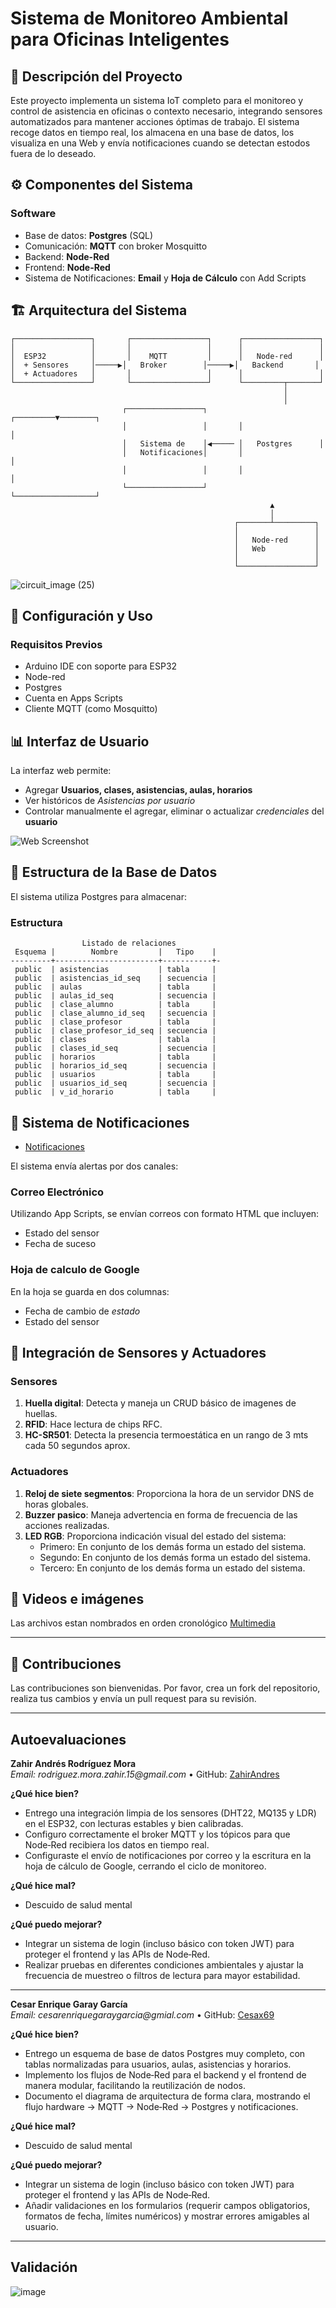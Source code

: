 # Sistema de Monitoreo Ambiental para Oficinas Inteligentes

## 📝 Descripción del Proyecto

Este proyecto implementa un sistema IoT completo para el monitoreo y control de asistencia en oficinas o contexto necesario, integrando sensores automatizados para mantener acciones óptimas de trabajo. El sistema recoge datos en tiempo real, los almacena en una base de datos, los visualiza en una Web y envía notificaciones cuando se detectan estodos fuera de lo deseado.

## ⚙️ Componentes del Sistema

### Software
- Base de datos: **Postgres** (SQL)
- Comunicación: **MQTT** con broker Mosquitto
- Backend: **Node-Red**
- Frontend: **Node-Red** 
- Sistema de Notificaciones: **Email** y **Hoja de Cálculo** con Add Scripts

## 🏗️ Arquitectura del Sistema

```
┌─────────────────┐       ┌─────────────────┐      ┌─────────────────┐
│                 │       │                 │      │                 │
│  ESP32          │       │    MQTT         │      │   Node-red      │
│  + Sensores     │─────▶│   Broker        │─────▶│   Backend       │
│  + Actuadores   │       │                 │      │                 │
└─────────────────┘       └─────────────────┘      └─────────┬───────┘
                                                             │
                                                             │
                         ┌─────────────────┐       ┌─────────▼────────┐
                         │                 │       │                  │
                         │   Sistema de    │◀───── │   Postgres      │
                         │   Notificaciones│       │                  │
                         │                 │       │                  │
                         └─────────────────┘       └──────────────────┘
                                                          ▲
                                                          │
                                                  ┌───────┴─────────┐
                                                  │                 │
                                                  │   Node-red      │
                                                  │   Web           │
                                                  │                 │
                                                  └─────────────────┘
```

![circuit_image (25)](https://github.com/user-attachments/assets/9052da56-daf9-44a2-9079-e441b41bd1c7)


## 🚀 Configuración y Uso

### Requisitos Previos
- Arduino IDE con soporte para ESP32
- Node-red 
- Postgres
- Cuenta en Apps Scripts
- Cliente MQTT (como Mosquitto)


## 📊 Interfaz de Usuario

La interfaz web permite:
- Agregar **Usuarios, clases, asistencias, aulas, horarios**
- Ver históricos de *Asistencias por usuario*
- Controlar manualmente el agregar, eliminar o actualizar *credenciales* del **usuario**


![Web Screenshot](https://github.com/user-attachments/assets/0f37cad6-085f-47d8-9d1b-0b83ee4f6087)


## 💾 Estructura de la Base de Datos

El sistema utiliza Postgres para almacenar:

### Estructura
```
                Listado de relaciones
 Esquema |        Nombre         |   Tipo    | 
---------+-----------------------+-----------+-
 public  | asistencias           | tabla     | 
 public  | asistencias_id_seq    | secuencia | 
 public  | aulas                 | tabla     | 
 public  | aulas_id_seq          | secuencia | 
 public  | clase_alumno          | tabla     | 
 public  | clase_alumno_id_seq   | secuencia | 
 public  | clase_profesor        | tabla     | 
 public  | clase_profesor_id_seq | secuencia | 
 public  | clases                | tabla     | 
 public  | clases_id_seq         | secuencia | 
 public  | horarios              | tabla     | 
 public  | horarios_id_seq       | secuencia | 
 public  | usuarios              | tabla     | 
 public  | usuarios_id_seq       | secuencia | 
 public  | v_id_horario          | tabla     | 

```

## 📱 Sistema de Notificaciones
- [Notificaciones](https://docs.google.com/spreadsheets/d/1Dc3OdmuSdST2gik-8zWmGDjFpg_3OnFmzgLU6YSqR9U/edit?usp=sharing)

El sistema envía alertas por dos canales:

### Correo Electrónico
Utilizando App Scripts, se envían correos con formato HTML que incluyen:
- Estado del sensor
- Fecha de suceso

### Hoja de calculo de Google
En la hoja se guarda en dos columnas:
- Fecha de cambio de *estado*
- Estado del sensor

## 🔌 Integración de Sensores y Actuadores

### Sensores
1. **Huella digital**: Detecta y maneja un CRUD básico de imagenes de huellas.
2. **RFID**: Hace lectura de chips RFC.
3. **HC-SR501**: Detecta la presencia termoestática en un rango de 3 mts cada 50 segundos aprox.

### Actuadores
1. **Reloj de siete segmentos**: Proporciona la hora de un servidor DNS de horas globales.
2. **Buzzer pasico**: Maneja advertencia en forma de frecuencia de las acciones realizadas.
3. **LED RGB**: Proporciona indicación visual del estado del sistema:
   - Primero: En conjunto de los demás forma un estado del sistema.
   - Segundo: En conjunto de los demás forma un estado del sistema.
   - Tercero: En conjunto de los demás forma un estado del sistema.

## 👥 Videos e imágenes

Las archivos estan nombrados en orden cronológico [Multimedia](Pruebas/Evidencia_grafica/)

---

## 👥 Contribuciones

Las contribuciones son bienvenidas. Por favor, crea un fork del repositorio, realiza tus cambios y envía un pull request para su revisión.

---

## Autoevaluaciones

**Zahir Andrés Rodríguez Mora**  
_Email: rodriguez.mora.zahir.15@gmail.com_ • GitHub: [ZahirAndres](https://github.com/ZahirAndres)  

**¿Qué hice bien?**  
- Entrego una integración limpia de los sensores (DHT22, MQ135 y LDR) en el ESP32, con lecturas estables y bien calibradas.  
- Configuro correctamente el broker MQTT y los tópicos para que Node‑Red recibiera los datos en tiempo real.
- Configuraste el envío de notificaciones por correo y la escritura en la hoja de cálculo de Google, cerrando el ciclo de monitoreo.  

**¿Qué hice mal?**  
- Descuido de salud mental 

**¿Qué puedo mejorar?**  
- Integrar un sistema de login (incluso básico con token JWT) para proteger el frontend y las APIs de Node‑Red.  
- Realizar pruebas en diferentes condiciones ambientales y ajustar la frecuencia de muestreo o filtros de lectura para mayor estabilidad.  

---

**Cesar Enrique Garay García**  
_Email: cesarenriquegaraygarcia@gmial.com_ • GitHub: [Cesax69](https://github.com/Cesax69)  

**¿Qué hice bien?**  
- Entrego un esquema de base de datos Postgres muy completo, con tablas normalizadas para usuarios, aulas, asistencias y horarios.  
- Implemento los flujos de Node‑Red para el backend y el frontend de manera modular, facilitando la reutilización de nodos.  
- Documento el diagrama de arquitectura de forma clara, mostrando el flujo hardware → MQTT → Node‑Red → Postgres y notificaciones.  

**¿Qué hice mal?**  
- Descuido de salud mental 

**¿Qué puedo mejorar?**  
- Integrar un sistema de login (incluso básico con token JWT) para proteger el frontend y las APIs de Node‑Red.  
- Añadir validaciones en los formularios (requerir campos obligatorios, formatos de fecha, límites numéricos) y mostrar errores amigables al usuario.  

---

## Validación

![image](https://github.com/user-attachments/assets/fa29566a-ae59-430c-a7bc-cd414cb32f46)
